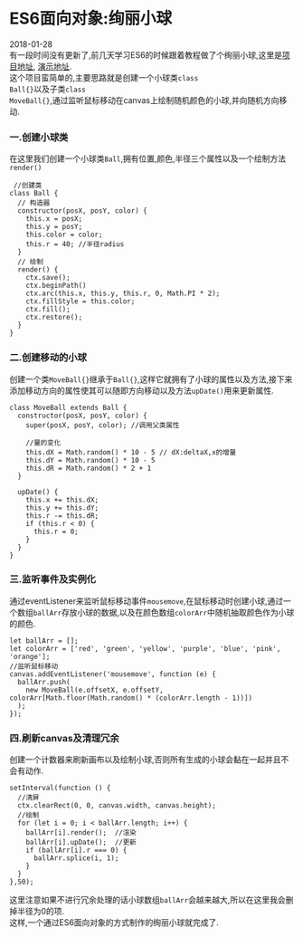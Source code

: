 # ES6面向对象:绚丽小球
2018-01-28  
有一段时间没有更新了,前几天学习ES6的时候跟着教程做了个绚丽小球,这里是[项目地址](https://github.com/coolucifer/colorful-balls), [演示地址](#/practice/colorfulballs).  
这个项目蛮简单的,主要思路就是创建一个小球类<code>class Ball{}</code>以及子类<code>class MoveBall{}</code>,通过监听鼠标移动在canvas上绘制随机颜色的小球,并向随机方向移动.  
### 一.创建小球类
在这里我们创建一个小球类<code>Ball</code>,拥有位置,颜色,半径三个属性以及一个绘制方法<code>render()</code>
```
 //创建类
class Ball {
  // 构造器
  constructor(posX, posY, color) {
    this.x = posX;
    this.y = posY;
    this.color = color;
    this.r = 40; //半径radius
  }
  // 绘制
  render() {
    ctx.save();
    ctx.beginPath()
    ctx.arc(this.x, this.y, this.r, 0, Math.PI * 2);
    ctx.fillStyle = this.color;
    ctx.fill();
    ctx.restore();
  }
}
```
### 二.创建移动的小球
创建一个类<code>MoveBall{}</code>继承于<code>Ball{}</code>,这样它就拥有了小球的属性以及方法,接下来添加移动方向的属性使其可以随即方向移动以及方法<code>upDate()</code>用来更新属性.  
```
class MoveBall extends Ball {
  constructor(posX, posY, color) {
    super(posX, posY, color); //调用父类属性

    //量的变化
    this.dX = Math.random() * 10 - 5 // dX:deltaX,x的增量
    this.dY = Math.random() * 10 - 5
    this.dR = Math.random() * 2 + 1
  }

  upDate() {
    this.x += this.dX;
    this.y += this.dY;
    this.r -= this.dR;
    if (this.r < 0) {
      this.r = 0;
    }
  }
}
```
### 三.监听事件及实例化
通过eventListener来监听鼠标移动事件<code>mousemove</code>,在鼠标移动时创建小球,通过一个数组<code>ballArr</code>存放小球的数据,以及在颜色数组<code>colorArr</code>中随机抽取颜色作为小球的颜色.  
```
let ballArr = [];
let colorArr = ['red', 'green', 'yellow', 'purple', 'blue', 'pink', 'orange'];
//监听鼠标移动
canvas.addEventListener('mousemove', function (e) {
  ballArr.push(
    new MoveBall(e.offsetX, e.offsetY, colorArr[Math.floor(Math.random() * (colorArr.length - 1))])
  );
});
```
### 四.刷新canvas及清理冗余
创建一个计数器来刷新画布以及绘制小球,否则所有生成的小球会黏在一起并且不会有动作.  
```
setInterval(function () {
  //清屏
  ctx.clearRect(0, 0, canvas.width, canvas.height);
  //绘制
  for (let i = 0; i < ballArr.length; i++) {
    ballArr[i].render();  //渲染
    ballArr[i].upDate();  //更新
    if (ballArr[i].r === 0) {
      ballArr.splice(i, 1);
    }
  }
},50);
```
这里注意如果不进行冗余处理的话小球数组<code>ballArr</code>会越来越大,所以在这里我会删掉半径为0的项.  
这样,一个通过ES6面向对象的方式制作的绚丽小球就完成了.  